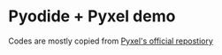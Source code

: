 # Pyodide + Pyxel demo

Codes are mostly copied from [Pyxel's official repostiory](https://github.com/kitao/pyxel)